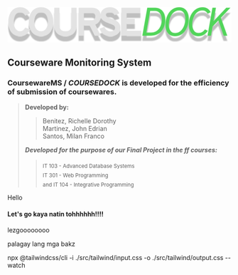 ![CourseDock Logo](https://github.com/ychine/CMS/blob/main/img/COURSEDOCK.svg "a title")

## **Courseware Monitoring System**

### CoursewareMS / *COURSEDOCK* is developed for the efficiency of submission of coursewares.

>>  
>**Developed by:**
>>
>>Benitez, Richelle Dorothy  
>>Martinez, John Edrian  
>>Santos, Milan Franco 
>>
> __*Developed for the purpose of our Final Project in the ff courses:*__  
>> <sub> IT 103 - Advanced Database Systems <br> </sub>
>> <sub> IT 301 - Web Programming <br> </sub>
>> <sub> and IT 104 - Integrative Programming <br> </sub>
>

Hello



#### Let's go kaya natin tohhhhhh!!!!


lezgoooooooo


palagay lang mga bakz

npx @tailwindcss/cli -i ./src/tailwind/input.css -o ./src/tailwind/output.css --watch

